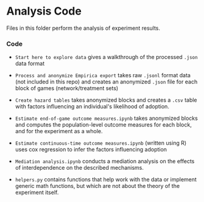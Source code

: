 # Analysis Code
Files in this folder perform the analysis of experiment results.


### Code
- `Start here to explore data` gives a walkthrough of the processed `.json` data format

- `Process and anonymize Empirica export` takes raw `.jsonl` format data (not included in this repo) and
creates an anonymized `.json` file for each block of games (network/treatment
sets)

- `Create hazard tables` takes anonymized blocks and creates a `.csv` table
with factors influencing an individual's likelihood of adoption.

- `Estimate end-of-game outcome measures.ipynb` takes anonymized blocks and
computes the population-level outcome measures for each block, and for the
experiment as a whole.

- `Estimate continuous-time outcome measures.ipynb` (written using R) uses
cox regression to infer the factors influencing adoption

- `Mediation analysis.ipynb` conducts a mediation analysis on the effects of interdependence on the described mechanisms.

- `helpers.py` contains functions that help work with the data or implement
generic math functions, but which are not about the theory of the experiment
itself.
